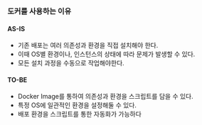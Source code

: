 ### 도커를 사용하는 이유

#### AS-IS
- 기존 배포는 여러 의존성과 환경을 직접 설치해야 한다.
- 이때 OS별 환경이나, 인스턴스의 상태에 따라 문제가 발생할 수 있다.
- 모든 설치 과정을 수동으로 작업해야한다.
#### TO-BE
- Docker Image를 통하여 의존성과 환경을 스크립트를 담을 수 있다.
- 특정 OS에 일관적인 환경을 설정해둘 수 있다.
- 배포 환경을 스크립트를 통한 자동화가 가능하다
	

<!--stackedit_data:
eyJoaXN0b3J5IjpbMTU3MDIzMDgxMiwtNjMwNTE5MjJdfQ==
-->